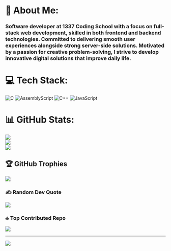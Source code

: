 # 💫 About Me:
### Software developer at 1337 Coding School with a focus on full-stack web development, skilled in both frontend and backend technologies. Committed to delivering smooth user experiences alongside strong server-side solutions. Motivated by a passion for creative problem-solving, I strive to develop innovative digital solutions that improve daily life.


# 💻 Tech Stack:
![C](https://img.shields.io/badge/c-%2300599C.svg?style=for-the-badge&logo=c&logoColor=white) ![AssemblyScript](https://img.shields.io/badge/assembly%20script-%23000000.svg?style=for-the-badge&logo=assemblyscript&logoColor=white) ![C++](https://img.shields.io/badge/c++-%2300599C.svg?style=for-the-badge&logo=c%2B%2B&logoColor=white) ![JavaScript](https://img.shields.io/badge/javascript-%23323330.svg?style=for-the-badge&logo=javascript&logoColor=%23F7DF1E)
# 📊 GitHub Stats:
![](https://github-readme-stats.vercel.app/api?username=kelmoutouakil&theme=dark&hide_border=false&include_all_commits=false&count_private=false)<br/>
![](https://nirzak-streak-stats.vercel.app/?user=kelmoutouakil&theme=dark&hide_border=false)<br/>
![](https://github-readme-stats.vercel.app/api/top-langs/?username=kelmoutouakil&theme=dark&hide_border=false&include_all_commits=false&count_private=false&layout=compact)

## 🏆 GitHub Trophies
![](https://github-profile-trophy.vercel.app/?username=kelmoutouakil&theme=radical&no-frame=false&no-bg=true&margin-w=4)

### ✍️ Random Dev Quote
![](https://quotes-github-readme.vercel.app/api?type=horizontal&theme=radical)

### 🔝 Top Contributed Repo
![](https://github-contributor-stats.vercel.app/api?username=kelmoutouakil&limit=5&theme=dark&combine_all_yearly_contributions=true)

---
[![](https://visitcount.itsvg.in/api?id=kelmoutouakil&icon=0&color=0)](https://visitcount.itsvg.in)

<!-- Proudly created with GPRM ( https://gprm.itsvg.in ) -->
